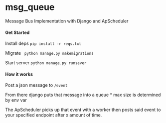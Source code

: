 # msg_queue

Message Bus Implementation with Django and ApScheduler


#### Get Started

Install deps
```pip install -r reqs.txt```

Migrate ``` python manage.py makemigrations```

Start server ```python manage.py runsever```


#### How it works


Post a json message to `/event`

From there django puts that message into a queue * max size is determined by env var

The ApScheduler picks up that event with a worker then posts said event to your specified endpoint after x amount of time.

